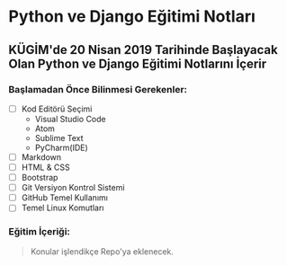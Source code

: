 # Python ve Django Eğitimi Notları
## KÜGİM'de 20 Nisan 2019 Tarihinde Başlayacak Olan Python ve Django Eğitimi Notlarını İçerir

### Başlamadan Önce Bilinmesi Gerekenler:
- [ ] Kod Editörü Seçimi
  - Visual Studio Code
  - Atom
  - Sublime Text
  - PyCharm(IDE)
- [ ] Markdown
- [ ] HTML & CSS
- [ ] Bootstrap
- [ ] Git Versiyon Kontrol Sistemi
- [ ] GitHub Temel Kullanımı
- [ ] Temel Linux Komutları

### Eğitim İçeriği:
> Konular işlendikçe Repo'ya eklenecek.
